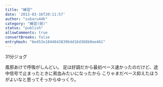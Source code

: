 ```yaml
---
title: "練習"
date: '2013-03-16T20:11:57'
author: "subaru44k"
category: "練習(弱)"
status: "publish"
allowComments: true
convertBreaks: false
entryHash: "6e453e184484383964d16d368b9ee461"
---
```

31分ジョグ

風邪あけで呼吸がしんどい。
足は好調だから最初ペース速かったのだけど、途中信号で止まったときに貧血みたいになったから
こりゃまだペース抑えたほうがよいなと思ってそっからゆっくり。
